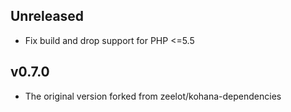 ## Unreleased

* Fix build and drop support for PHP <=5.5


## v0.7.0

* The original version forked from zeelot/kohana-dependencies
